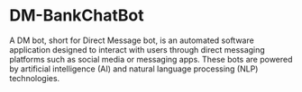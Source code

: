# DM-BankChatBot
A DM bot, short for Direct Message bot, is an automated software application designed to interact with users through direct messaging platforms such as social media or messaging apps. These bots are powered by artificial intelligence (AI) and natural language processing (NLP) technologies.
